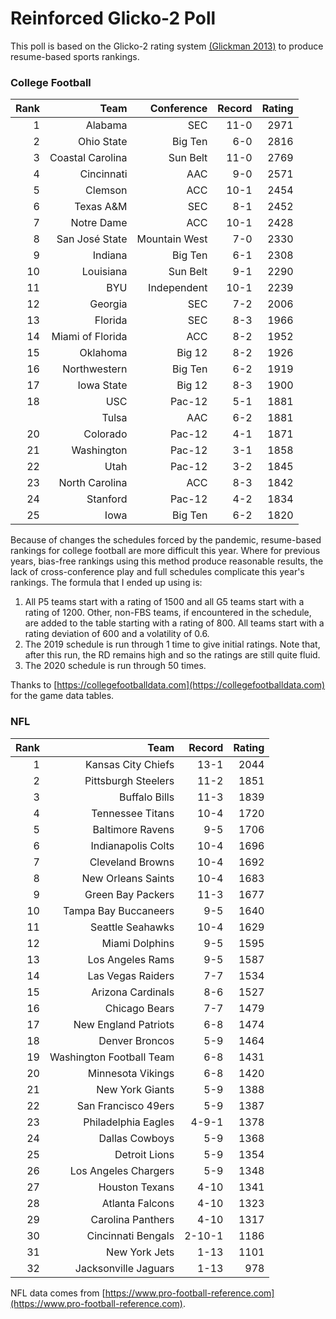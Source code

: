 # Reinforced Glicko-2 Poll

This poll is based on the Glicko-2 rating system [\(Glickman 2013\)](http://glicko.net/glicko/glicko2.pdf) to produce resume-based sports rankings.

### College Football
| Rank	| Team					| Conference	| Record	| Rating	|
| ---:	| ---:					| ---:			| ---:		| ---:		|
| 1		| Alabama				| SEC			| 11-0		| 2971		|
| 2		| Ohio State			| Big Ten		| 6-0		| 2816		|
| 3		| Coastal Carolina		| Sun Belt		| 11-0		| 2769		|
| 4		| Cincinnati			| AAC			| 9-0		| 2571		|
| 5		| Clemson				| ACC			| 10-1		| 2454		|
| 6		| Texas A&amp;M			| SEC			| 8-1		| 2452		|
| 7		| Notre Dame			| ACC			| 10-1		| 2428		|
| 8		| San Jos&eacute; State | Mountain West | 7-0		| 2330		|
| 9		| Indiana				| Big Ten		| 6-1		| 2308		|
| 10	| Louisiana				| Sun Belt		| 9-1		| 2290		|
| 11	| BYU					| Independent	| 10-1		| 2239		|
| 12	| Georgia				| SEC			| 7-2		| 2006		|
| 13	| Florida				| SEC			| 8-3		| 1966		|
| 14	| Miami of Florida		| ACC			| 8-2		| 1952		|
| 15	| Oklahoma				| Big 12		| 8-2		| 1926		|
| 16	| Northwestern			| Big Ten		| 6-2		| 1919		|
| 17	| Iowa State			| Big 12		| 8-3		| 1900		|
| 18	| USC					| Pac-12		| 5-1		| 1881		|
|		| Tulsa					| AAC			| 6-2		| 1881		|
| 20	| Colorado				| Pac-12		| 4-1		| 1871		|
| 21	| Washington			| Pac-12		| 3-1		| 1858		|
| 22	| Utah					| Pac-12		| 3-2		| 1845		|
| 23	| North Carolina		| ACC			| 8-3		| 1842		|
| 24	| Stanford				| Pac-12		| 4-2		| 1834		|
| 25	| Iowa					| Big Ten		| 6-2		| 1820		|

Because of changes the schedules forced by the pandemic, resume-based rankings for college football are more difficult this year. Where for previous years, bias-free rankings using this method produce reasonable results, the lack of cross-conference play and full schedules complicate this year's rankings. The formula that I ended up using is:

1. All P5 teams start with a rating of 1500 and all G5 teams start with a rating of 1200. Other, non-FBS teams, if encountered in the schedule, are added to the table starting with a rating of 800. All teams start with a rating deviation of 600 and a volatility of 0.6.
2. The 2019 schedule is run through 1 time to give initial ratings. Note that, after this run, the RD remains high and so the ratings are still quite fluid.
3. The 2020 schedule is run through 50 times.

Thanks to [https://collegefootballdata.com](https://collegefootballdata.com) for the game data tables.

### NFL
| Rank  | Team                       | Record   | Rating |
| ---:  | ---:                       | ---:     | ---:   |
| 1     | Kansas City Chiefs         | 13-1     | 2044   |
| 2     | Pittsburgh Steelers        | 11-2     | 1851   |
| 3     | Buffalo Bills              | 11-3     | 1839   |
| 4     | Tennessee Titans           | 10-4     | 1720   |
| 5     | Baltimore Ravens           | 9-5      | 1706   |
| 6     | Indianapolis Colts         | 10-4     | 1696   |
| 7     | Cleveland Browns           | 10-4     | 1692   |
| 8     | New Orleans Saints         | 10-4     | 1683   |
| 9     | Green Bay Packers          | 11-3     | 1677   |
| 10    | Tampa Bay Buccaneers       | 9-5      | 1640   |
| 11    | Seattle Seahawks           | 10-4     | 1629   |
| 12    | Miami Dolphins             | 9-5      | 1595   |
| 13    | Los Angeles Rams           | 9-5      | 1587   |
| 14    | Las Vegas Raiders          | 7-7      | 1534   |
| 15    | Arizona Cardinals          | 8-6      | 1527   |
| 16    | Chicago Bears              | 7-7      | 1479   |
| 17    | New England Patriots       | 6-8      | 1474   |
| 18    | Denver Broncos             | 5-9      | 1464   |
| 19    | Washington Football Team   | 6-8      | 1431   |
| 20    | Minnesota Vikings          | 6-8      | 1420   |
| 21    | New York Giants            | 5-9      | 1388   |
| 22    | San Francisco 49ers        | 5-9      | 1387   |
| 23    | Philadelphia Eagles        | 4-9-1    | 1378   |
| 24    | Dallas Cowboys             | 5-9      | 1368   |
| 25    | Detroit Lions              | 5-9      | 1354   |
| 26    | Los Angeles Chargers       | 5-9      | 1348   |
| 27    | Houston Texans             | 4-10     | 1341   |
| 28    | Atlanta Falcons            | 4-10     | 1323   |
| 29    | Carolina Panthers          | 4-10     | 1317   |
| 30    | Cincinnati Bengals         | 2-10-1   | 1186   |
| 31    | New York Jets              | 1-13     | 1101   |
| 32    | Jacksonville Jaguars       | 1-13     | 978    |

NFL data comes from [https://www.pro-football-reference.com](https://www.pro-football-reference.com).
